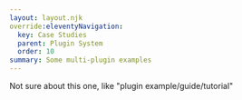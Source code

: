 ```yaml
---
layout: layout.njk
override:eleventyNavigation:
  key: Case Studies
  parent: Plugin System
  order: 10
summary: Some multi-plugin examples
---
```


Not sure about this one, like "plugin example/guide/tutorial"
